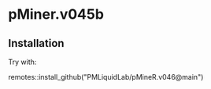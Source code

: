 # pMiner.v045b

## Installation

Try with:
  
  
  remotes::install_github("PMLiquidLab/pMineR.v046@main") 
  

